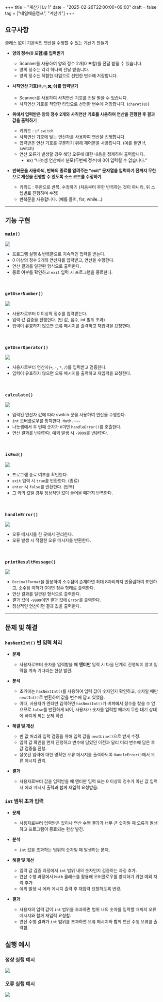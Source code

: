 +++
title = "계산기 Lv 1"
date = "2025-02-26T22:00:00+09:00"
draft = false
tag = ["내일배움캠프", "계산기"]
+++

## 요구사항
클래스 없이 기본적인 연산을 수행할 수 있는 계산기 만들기

- **양의 정수(0 포함)를 입력받기**
    - Scanner를 사용하여 양의 정수 2개(0 포함)를 전달 받을 수 있습니다.
    - 양의 정수는 각각 하나씩 전달 받습니다.
    - 양의 정수는 적합한 타입으로 선언한 변수에 저장합니다.

- **사칙연산 기호(➕,➖,✖️,➗)를 입력받기**
    - Scanner를 사용하여 사칙연산 기호를 전달 받을 수 있습니다.
    - 사칙연산 기호를 적합한 타입으로 선언한 변수에 저장합니다. (`charAt(0)`)

- **위에서 입력받은 양의 정수 2개와 사칙연산 기호를 사용하여 연산을 진행한 후 결과값을 출력하기**
    - 키워드 : `if` `switch`
    - 사칙연산 기호에 맞는 연산자를 사용하여 연산을 진행합니다.
    - 입력받은 연산 기호를 구분하기 위해 제어문을 사용합니다. (예를 들면 if, switch)
    - 연산 오류가 발생할 경우 해당 오류에 대한 내용을 정제하여 출력합니다.
        - ex) “나눗셈 연산에서 분모(두번째 정수)에 0이 입력될 수 없습니다.“

- **반복문을 사용하되, 반복의 종료를 알려주는 “exit” 문자열을 입력하기 전까지 무한으로 계산을 진행할 수 있도록 소스 코드를 수정하기**
    - 키워드 : 무한으로 반복, 수정하기 (처음부터 무한 반복하는 것이 아니라, 위 스텝별로 진행하며 수정)
    - 반복문을 사용합니다. (예를 들어, for, while…)

---

## 기능 구현

### `main()`
  
![](https://velog.velcdn.com/images/ezro/post/61f931cd-b324-4252-8fdb-dcf3c4bd7825/image.png)

- 프로그램 실행 & 반복문으로 지속적인 입력을 받는다.
- 0 이상의 정수 2개와 연산자를 입력받고, 연산을 수행한다.
- 연산 결과를 일관된 형식으로 출력한다.
- 종료 여부를 확인하고 `exit` 입력 시 프로그램을 종료한다.

<br>

### `getUserNumber()`

![](https://velog.velcdn.com/images/ezro/post/c517eaa0-3916-44ae-a2da-2623041d91d1/image.png)

- 사용자로부터 0 이상의 정수를 입력받는다.
- 입력 값 검증을 진행한다. (빈 값, 음수, int 범위 초과)
- 입력이 유효하지 않으면 오류 메시지를 출력하고 재입력을 요청한다.

<br>

### `getUserOperator()`

![](https://velog.velcdn.com/images/ezro/post/221f0ffe-f383-4cc8-ada7-0d98f0cfe714/image.png)

- 사용자로부터 연산자(`+`, `-`, `*`, `/`)를 입력받고 검증한다.
- 입력이 유효하지 않으면 오류 메시지를 출력하고 재입력을 요청한다.

<br>

### `calculate()`

![](https://velog.velcdn.com/images/ezro/post/3c1ff147-5cec-4537-9811-d400af9070bb/image.png)

- 입력된 연산자 값에 따라 switch 문을 사용하여 연산을 수행한다.
- `int` 오버플로우를 방지한다. `Math.~~~`
- 나눗셈에서 두 번째 숫자가 `0`이면 `handleError()`를 호출한다.
- 연산 결과를 반환한다. 예외 발생 시 `-9999`를 반환한다.

<br>

### `isEnd()`

![](https://velog.velcdn.com/images/ezro/post/88214d52-4de3-42dd-b2d4-e461a6ebe7a8/image.png)

- 프로그램 종료 여부를 확인한다.
- `exit` 입력 시 `true`를 반환한다. (종료)
- `enter` 시 `false`를 반환한다. (반복)
- 그 외의 값일 경우 정상적인 값이 들어올 때까지 반복한다.

<br>

### `handleError()`

![](https://velog.velcdn.com/images/ezro/post/8db4b842-f2c5-4fd2-8be0-b41e8c0a7105/image.png)

- 오류 메시지를 한 곳에서 관리한다. 
- 오류 발생 시 적절한 오류 메시지를 반환한다.

<br>

### `printResultMessage()`

![](https://velog.velcdn.com/images/ezro/post/55ee11bf-872d-4a75-967e-60fb3a5673aa/image.png)

- `DecimalFormat`을 활용하여 소수점이 존재하면 최대 8자리까지 반올림하여 표현하고, 소수점 이하가 0이면 정수 형태로 출력한다.
- 연산 결과를 일관된 형식으로 출력한다.
- 결과 값이 `-9999`이면 결과 값에 `Error`를 출력한다.
- 정상적인 연산이면 결과 값을 출력한다.

---

## 문제 및 해결

### `hasNextInt()` 빈 입력 처리

- **문제** 
  - 사용자로부터 숫자를 입력받을 때 **엔터만** 입력 시 다음 단계로 진행되지 않고 입력을 계속 기다리는 현상 발견.
  
- **분석** 
  - 초기에는 `hasNextInt()`를 사용하여 입력 값이 숫자인지 확인하고, 숫자일 때만 `nextInt()`로 변환하여 값을 변수에 담고 있었음.
  - 이때, 사용자가 엔터만 입력하면 `hasNextInt()`가 버퍼에서 정수를 찾을 수 없으므로 `false`를 반환하게 되어, 사용자가 숫자를 입력할 때까지 무한 대기 상태에 빠지게 되는 문제 확인.
  
- **해결 및 개선** 
  - 빈 값 처리와 입력 검증을 위해 입력 값을 `nextLine()`으로 받게 수정. 
  - 입력 값 확인을 먼저 진행하고 변수에 담았던 이전과 달리 미리 변수에 담은 후 값 검증을 진행.
  - 잘못된 입력에 대한 명확한 오류 메시지를 출력하도록 `HandleError()`에서 오류 메시지 관리.
  
- **결과** 
  - 사용자로부터 값을 입력받을 때 엔터만 입력 또는 0 이상의 정수가 아닌 값 입력 시 에러 메시지 출력과 함께 재입력 요청받음.



### `int` 범위 초과 입력

- **문제** 
  - 사용자로부터 입력받은 값이나 연산 수행 결과가 너무 큰 숫자일 때 오류가 발생하고 프로그램이 종료되는 현상 발견.  
  
- **분석** 
  - `int` 값을 초과하는 범위의 숫자일 때 발생하는 문제.
  
- **해결 및 개선** 
  - 입력 값 검증 과정에서 `int` 범위 내의 숫자인지 검증하는 과정 추가. 
  - 연산 수행 과정에서 `Math` 클래스를 활용해 오버플로우를 방지하기 위한 예외 처리 추가. 
  - 예외 발생 시 에러 메시지 출력 후 재입력 요청하도록 변경.
  
- **결과** 
  - 사용자의 입력 값이 `int` 범위를 초과하면 범위 내의 숫자를 입력할 때까지 오류 메시지와 함께 재입력 요청함. 
  - 연산 수행 결과가 `int` 범위를 초과하면 오류 메시지와 함께 연산 수행 오류를 출력함.
  



## 실행 예시

### 정상 실행 예시

![](https://velog.velcdn.com/images/ezro/post/128673b2-d5bb-449d-9f5f-bfdfae68fed1/image.gif)


### 오류 실행 예시

![](https://velog.velcdn.com/images/ezro/post/e467765c-766b-4884-854c-d217eecfda87/image.gif)
